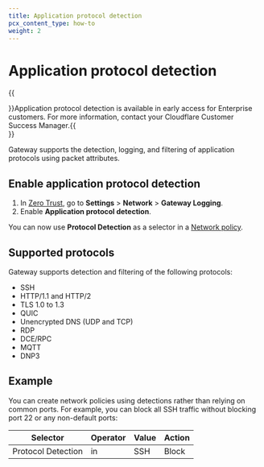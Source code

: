 ```yaml
---
title: Application protocol detection
pcx_content_type: how-to
weight: 2
---
```


# Application protocol detection

{{<Aside header="Availability">}}Application protocol detection is available in early access for Enterprise customers. For more information, contact your Cloudflare Customer Success Manager.{{</Aside>}}

Gateway supports the detection, logging, and filtering of application protocols using packet attributes.

## Enable application protocol detection

1. In [Zero Trust](https://one.dash.cloudflare.com/), go to **Settings** > **Network** > **Gateway Logging**.
2. Enable **Application protocol detection**.

You can now use **Protocol Detection** as a selector in a [Network policy](/cloudflare-one/policies/gateway/network-policies/#protocol-detection).

## Supported protocols

Gateway supports detection and filtering of the following protocols:

- SSH
- HTTP/1.1 and HTTP/2
- TLS 1.0 to 1.3
- QUIC
- Unencrypted DNS (UDP and TCP)
- RDP
- DCE/RPC
- MQTT
- DNP3

## Example

You can create network policies using detections rather than relying on common ports. For example, you can block all SSH traffic without blocking port 22 or any non-default ports:

| Selector           | Operator | Value | Action |
| ------------------ | -------- | ----- | ------ |
| Protocol Detection | in       | SSH   | Block  |
